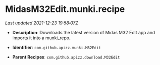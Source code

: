 # MidasM32Edit.munki.recipe

_Last updated 2021-12-23 19:58:07Z_

- **Description**: Downloads the latest version of Midas M32 Edit app and imports it into a munki_repo.

- **Identifier**: `com.github.apizz.munki.M32Edit`

- **Parent Recipes**: `com.github.apizz.download.M32Edit`
